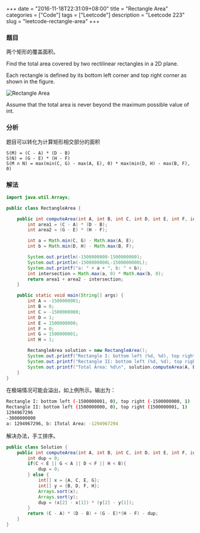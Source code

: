 +++
date = "2016-11-18T22:31:09+08:00"
title = "Rectangle Area"
categories = ["Code"]
tags = ["Leetcode"]
description = "Leetcode 223"
slug = "leetcode-rectangle-area"
+++

### 题目

两个矩形的覆盖面积。

Find the total area covered by two rectilinear rectangles in a 2D plane.

Each rectangle is defined by its bottom left corner and top right corner as shown in the figure.

![Rectangle Area](/images/leetcode_rectangle_area.png "Rectangle Area")

Assume that the total area is never beyond the maximum possible value of int.

### 分析

题目可以转化为计算矩形相交部分的面积

```console
S(M) = (C - A) * (D - B)
S(N) = (G - E) * (H - F)
S(M ∩ N) = max(min(C, G) - max(A, E), 0) * max(min(D, H) - max(B, F), 0)
```

### 解法

```java
import java.util.Arrays;

public class RectangleArea {

    public int computeArea(int A, int B, int C, int D, int E, int F, int G, int H) {
        int area1 = (C - A) * (D - B);
        int area2 = (G - E) * (H - F);

        int a = Math.min(C, G) - Math.max(A, E);
        int b = Math.min(D, H) - Math.max(B, F);

        System.out.println(-1500000000-1500000000);
        System.out.println(-1500000000L-1500000000L);
        System.out.printf("a: " + a + ", b: " + b);
        int intersection = Math.max(a, 0) * Math.max(b, 0);
        return area1 + area2 - intersection;
    }

    public static void main(String[] args) {
        int A = -1500000001;
        int B = 0;
        int C = -1500000000;
        int D = 1;
        int E = 1500000000;
        int F = 0;
        int G = 1500000001;
        int H = 1;

        RectangleArea solution = new RectangleArea();
        System.out.printf("Rectangle I: bottom left (%d, %d), top right (%d, %d)\n", A, B, C, D);
        System.out.printf("Rectangle II: bottom left (%d, %d), top right (%d, %d)\n", E, F, G, H);
        System.out.printf("Total Area: %d\n", solution.computeArea(A, B, C, D, E, F, G, H));
    }
}
```

在极端情况可能会溢出，如上例所示。输出为：

```bash
Rectangle I: bottom left (-1500000001, 0), top right (-1500000000, 1)
Rectangle II: bottom left (1500000000, 0), top right (1500000001, 1)
1294967296
-3000000000
a: 1294967296, b: 1Total Area: -1294967294
```

解决办法，手工排序。

```java
public class Solution {
    public int computeArea(int A, int B, int C, int D, int E, int F, int G, int H) {
        int dup = 0;
        if(C < E || G < A || D < F || H < B){
            dup = 0;
        } else {
            int[] x = {A, C, E, G};
            int[] y = {B, D, F, H};
            Arrays.sort(x);
            Arrays.sort(y);
            dup = (x[2] - x[1]) * (y[2] - y[1]);
        }
        return (C - A) * (D - B) + (G - E)*(H - F) - dup;
    }
}
```
